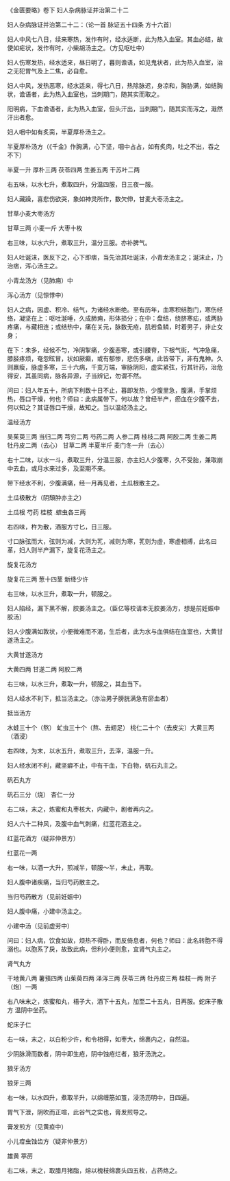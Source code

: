 《金匮要略》卷下 妇人杂病脉证并治第二十二

妇人杂病脉证并治第二十二：（论一首 脉证五十四条 方十六首） 

妇人中风七八日，续来寒热，发作有时，经水适断，此为热入血室。其血必结，故使如疟状，发作有时，小柴胡汤主之。（方见呕吐中）

妇人伤寒发热，经水适来，昼日明了，暮则谵语，如见鬼状者，此为热入血室，治之无犯胃气及上二焦，必自愈。

妇人中风，发热恶寒，经水适来，得七八日，热除脉迟，身凉和，胸胁满，如结胸状，谵语者，此为热入血室也，当刺期门，随其实而取之。

阳明病，下血谵语者，此为热入血室，但头汗出，当刺期门，随其实而泻之，濈然汗出者愈。

妇人咽中如有炙脔，半夏厚朴汤主之。

半夏厚朴汤方（《千金》作胸满，心下坚，咽中占占，如有炙肉，吐之不出，吞之不下）

半夏一升 厚朴三两 茯苓四两 生姜五两 干苏叶二两

右五味，以水七升，煮取四升，分温四服，日三夜一服。

妇人藏躁，喜悲伤欲哭，象如神灵所作，数欠伸，甘麦大枣汤主之。

甘草小麦大枣汤方 

甘草三两 小麦一斤 大枣十枚

右三味，以水六升，煮取三升，温分三服。亦补脾气。

妇人吐诞沫，医反下之，心下即痞，当先治其吐诞沫，小青龙汤主之；涎沫止，乃治痞，泻心汤主之。

小青龙汤方（见肺痈）中

泻心汤方（见惊悸中） 

妇人之病，因虚、积冷、结气，为诸经水断绝。至有历年，血寒积结胞门，寒伤经络，凝坚在上：呕吐涎唾，久成肺痈，形体损分；在中：盘结，绕脐寒疝，或两胁疼痛，与藏相连；或结热中，痛在关元，脉数无疮，肌若鱼鳞，时着男子，非止女身；

在下：未多，经候不匀，冷阴掣痛，少腹恶寒，或引腰脊，下根气街，气冲急痛，膝胫疼烦，奄忽眩冒，状如厥癫，或有郁惨，悲伤多嗔，此皆带下，非有鬼神。久则羸瘦，脉虚多寒，三十六病，千变万端，审脉阴阳，虚实紧弦，行其针药，治危得安，其虽同病，脉各异源，子当辨记，勿谓不然。

问曰：妇人年五十，所病下利数十日不止，暮即发热，少腹里急，腹满，手掌烦热，唇口干燥，何也？师曰：此病属带下。何以故？曾经半产，瘀血在少腹不去，何以知之？其证唇口干燥，故知之。当以温经汤主之。

温经汤方 

吴茱萸三两 当归二两 芎穷二两 芍药二两 人参二两 桂枝二两 阿胶二两 生姜二两 牡丹皮二两（去心） 甘草二两 半夏半斤 麦门冬一升（去心）

右十二味，以水一斗，煮取三升，分温三服，亦主妇人少腹寒，久不受胎，兼取崩中去血，或月水来过多，及至期不来。

带下经水不利，少腹满痛，经一月再见者，土瓜根散主之。

土瓜极散方（阴頹肿亦主之） 

土瓜根 芍药 桂枝 .蟅虫各三两

右四味，杵为散，酒服方寸匕，日三服。

寸口脉弦而大，弦则为减，大则为芤，减则为寒，芤则为虚，寒虚相搏，此名曰革，妇人则半产漏下，旋复花汤主之。

旋复花汤方 

旋复花三两 葱十四茎 新绛少许

右三味，以水三升，煮取一升，顿服之。

妇人陷经，漏下黑不解，胶姜汤主之。（臣亿等校请本无胶姜汤方，想是前妊娠中胶汤）

妇人少腹满如敦状，小便微难而不渴，生后者，此为水与血俱结在血室也，大黄甘遂汤主之。

大黄甘遂汤方 

大黄四两 甘遂二两 阿胶二两

右三味，以水三升，煮取一升，顿服之，其血当下。

妇人经水不利下，抵当汤主之。（亦治男子膀胱满急有瘀血者）

抵当汤方 

水蛙三十个（熬） 虻虫三十个（熬、去翅足） 桃仁二十个（去皮尖）大黄三两（酒浸）

右四味，为末，以水五升，煮取三升，去滓，温服一升。

妇人经水闭不利，藏坚癖不止，中有干血，下白物，矾石丸主之。

矾石丸方 

矾石三分（烧） 杏仁一分

右二味，末之，炼蜜和丸枣核大，内藏中，剧者再内之。

妇人六十二种风，及腹中血气刺痛，红蓝花酒主之。

红蓝花酒方（疑非仲景方） 

红蓝花一两

右一味，以酒一大升，煎减半，顿服～半，未止，再取。

妇人腹中诸疾痛，当归芍药散主之。

当归芍药散方（见前妊娠中）

妇人腹中痛，小建中汤主之。

小建中汤（见前虚劳中）

问曰：妇人病，饮食如故，烦热不得卧，而反倚息者，何也？师曰：此名转胞不得溺也。以胞系了戾，故致此病，但利小便则愈，宜肾气丸主之。

肾气丸方 

干地黄八两 薯蕷四两 山茱萸四两 泽泻三两 茯苓三两 牡丹皮三两 桂枝一两 附子（炮）一两

右八味末之，炼蜜和丸，梧子大，酒下十五丸，加至二十五丸，日再服。蛇床子散方 温阴中坐药。

蛇床子仁

右一味，末之，以白粉少许，和令相得，如枣大，绵裹内之，自然温。

少阴脉滑而数者，阴中即生疮，阴中蚀疮烂者，狼牙汤洗之。

狼牙汤方

狼牙三两

右一味，以水四升，煮取半升，以绵缠筋如茧，浸汤沥明中，日四遍。

胃气下泄，阴吹而正喧，此谷气之实也，膏发煎导之。

膏发煎方（见黄疸中）

小儿疳虫蚀齿方（疑非仲景方）

雄黄 葶苈

右二味，末之，取腊月猪脂，熔以槐枝绵裹头四五枚，占药烙之。

